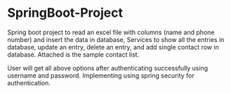 # SpringBoot-Project

Spring boot project to read an excel file with columns (name and phone number) and insert the data in database, 
Services to show all the entries in database, update an entry, delete an entry, and add single contact row in database. 
Attached is the sample contact list.

User will get all above options after authenticating successfully using username and password. Implementing using spring security for authentication.
